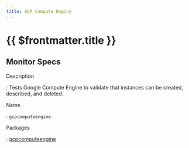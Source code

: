 ```yaml
---
title: GCP Compute Engine
---
```


# {{ $frontmatter.title }}

## Monitor Specs

Description

: Tests Google Compute Engine to validate that instances can be created, described, and deleted.

Name

: `gcpcomputeengine`

Packages

: [gcpcomputeengine](gcpcomputeengine_gcpcomputeengine.md)


<!--@include: /parts/_1.md-->


<!--@include: /parts/_2.md-->